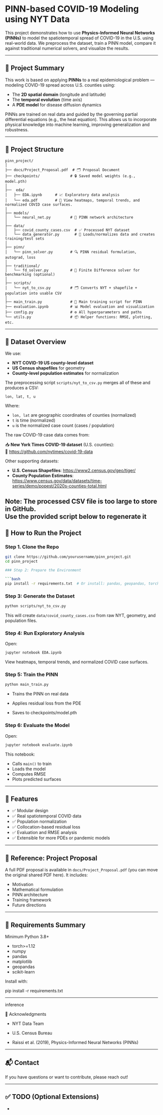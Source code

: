 # PINN-based COVID-19 Modeling using NYT Data

This project demonstrates how to use **Physics-Informed Neural Networks (PINNs)** to model the spatiotemporal spread of COVID-19 in the U.S. using real-world data. We preprocess the dataset, train a PINN model, compare it against traditional numerical solvers, and visualize the results.

---

## 🧠 Project Summary

This work is based on applying **PINNs** to a real epidemiological problem — modeling COVID-19 spread across U.S. counties using:

- The **2D spatial domain** (longitude and latitude)
- The **temporal evolution** (time axis)
- A **PDE model** for disease diffusion dynamics

PINNs are trained on real data and guided by the governing partial differential equations (e.g., the heat equation). This allows us to incorporate physical knowledge into machine learning, improving generalization and robustness.


---

## 📁 Project Structure

```
pinn_project/
│
├── docs/Project_Proposal.pdf  # 🗂️ Proposal Document
├── checkpoints/              # 🔒 Saved model weights (e.g., model.pth)
│
├──  eda/
│   ├── EDA.ipynb      # 📈 Exploratory data analysis
│   └── eda.pdf        # 🔁 View heatmaps, temporal trends, and normalized COVID case surfaces.
|
├── models/
│   └── neural_net.py         # 🧠 PINN network architecture
│
├── data/
│   ├── covid_county_cases.csv  # ✅ Processed NYT dataset
│   └── data_generator.py       # 🔁 Loads/normalizes data and creates training/test sets
│
├── pinn/
│   └── pinn_solver.py        # 🔍 PINN residual formulation, autograd, loss
│
├── traditional/
│   └── fd_solver.py          # 🧮 Finite Difference solver for benchmarking (optional)
│
├── scripts/
│   └── nyt_to_csv.py         # 🗂️ Converts NYT + shapefile + population into usable CSV
│
├── main_train.py             # 🚀 Main training script for PINN
├── evaluation.ipynb          # 📊 Model evaluation and visualization               
├── config.py                 # ⚙️ All hyperparameters and paths
└── utils.py                  # 📦 Helper functions: RMSE, plotting, etc.
```

---

## 📌 Dataset Overview

We use:

- **NYT COVID-19 US county-level dataset**
- **US Census shapefiles** for geometry
- **County-level population estimates** for normalization

The preprocessing script `scripts/nyt_to_csv.py` merges all of these and produces a CSV:

```
lon, lat, t, u
```

Where:

- `lon, lat` are geographic coordinates of counties (normalized)
- `t` is time (normalized)
- `u` is the normalized case count (cases / population)

The raw COVID-19 case data comes from:

📥 **New York Times COVID-19 dataset** (U.S. counties):  
🔗 https://github.com/nytimes/covid-19-data

Other supporting datasets:
- **U.S. Census Shapefiles**: https://www2.census.gov/geo/tiger/
- **County Population Estimates**: https://www.census.gov/data/datasets/time-series/demo/popest/2020s-counties-total.html

**Note**: The processed CSV file is too large to store in GitHub.  
Use the provided script below to regenerate it
---

## 🚀 How to Run the Project

### Step 1. Clone the Repo

```bash
git clone https://github.com/yourusername/pinn_project.git
cd pinn_project

### Step 2: Prepare the Environment

```bash
pip install -r requirements.txt  # Or install: pandas, geopandas, torch, scikit-learn, matplotlib
```

### Step 3: Generate the Dataset

```bash
python scripts/nyt_to_csv.py
```

This will create `data/covid_county_cases.csv` from raw NYT, geometry, and population files.

### Step 4: Run Exploratory Analysis

Open:

```bash
jupyter notebook EDA.ipynb
```

View heatmaps, temporal trends, and normalized COVID case surfaces.

### Step 5: Train the PINN

```bash
python main_train.py
```

- Trains the PINN on real data

- Applies residual loss from the PDE

- Saves to checkpoints/model.pth

### Step 6: Evaluate the Model

Open:

```bash
jupyter notebook evaluate.ipynb
```

This notebook:

- Calls `main()` to train
- Loads the model
- Computes RMSE
- Plots predicted surfaces

---

## 📌 Features

- ✅ Modular design
- ✅ Real spatiotemporal COVID data
- ✅ Population normalization
- ✅ Collocation-based residual loss
- ✅ Evaluation and RMSE analysis
- ✅ Extensible for more PDEs or pandemic models

---

## 📄 Reference: Project Proposal

A full PDF proposal is available in `docs/Project_Proposal.pdf` (you can move the original shared PDF here). It includes:

- Motivation
- Mathematical formulation
- PINN architecture
- Training framework
- Future directions

---

## 🧪 Requirements Summary
Minimum Python 3.8+
- torch>=1.12
- numpy
- pandas
- matplotlib
- geopandas
- scikit-learn

Install with:

pip install -r requirements.txt

---

inference

🤝 Acknowledgments
- NYT Data Team

- U.S. Census Bureau

- Raissi et al. (2019), Physics-Informed Neural Networks (PINNs)

---

## 📬 Contact

If you have questions or want to contribute, please reach out!

---

## ✅ TODO (Optional Extensions)

-

